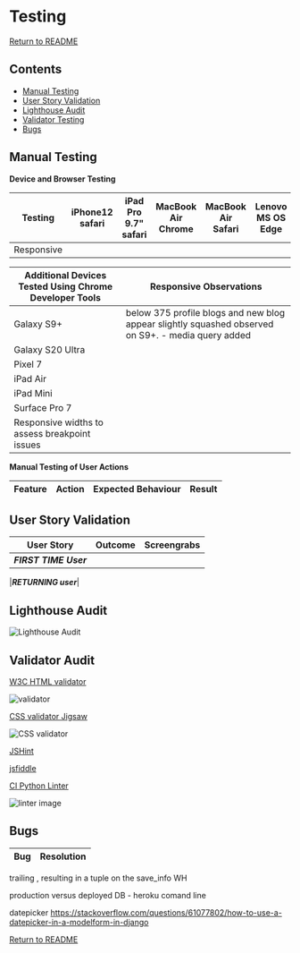 # Testing

[Return to README](README.md)

## Contents

- [Manual Testing](#manual-testing) 
- [User Story Validation](#user-story-validation) 
- [Lighthouse Audit](#lighthouse-audit) 
- [Validator Testing](#validator-testing)
- [Bugs](#bugs)

## Manual Testing

**Device and Browser Testing**

|**Testing** |**iPhone12 safari** |**iPad Pro 9.7" safari**|**MacBook Air Chrome**|**MacBook Air Safari**|**Lenovo MS OS Edge**|**Lenovo MS OS Edge**|**Chrome Developer Tools**|
|-----|-----|-----|-----|-----|-----|-----|-----|
|Responsive|


|**Additional Devices Tested Using Chrome Developer Tools**|**Responsive Observations**
|-----|-----|
|Galaxy S9+| below 375 profile blogs and new blog appear slightly squashed observed on S9+. - media query added|
|Galaxy S20 Ultra|
|Pixel 7|
|iPad Air|
|iPad Mini|
|Surface Pro 7|
|Responsive widths to assess breakpoint issues|

**Manual Testing of User Actions**

|**Feature**     |**Action**     |**Expected Behaviour**     |**Result**     |
|----------------|---------------|---------------------------|---------------|


## User Story Validation

|**User Story**|**Outcome**|**Screengrabs**|
|-----|-----|-----|
|**_FIRST TIME User_**|

|**_RETURNING user_**|


## Lighthouse Audit
![Lighthouse Audit]()



## Validator Audit

[W3C HTML validator](https://validator.w3.org/)

![validator]()

[CSS validator Jigsaw](https://jigsaw.w3.org/css-validator/)

![CSS validator]()


[JSHint](jshint.com)


[jsfiddle](https://jsfiddle.net/)



[CI Python Linter](https://pep8ci.herokuapp.com/)

![linter image]()



## Bugs

|**Bug**|**Resolution**|
|-----|-----|

trailing , resulting in a tuple on the save_info WH

production versus deployed DB - heroku comand line

datepicker https://stackoverflow.com/questions/61077802/how-to-use-a-datepicker-in-a-modelform-in-django


[Return to README](README.md)